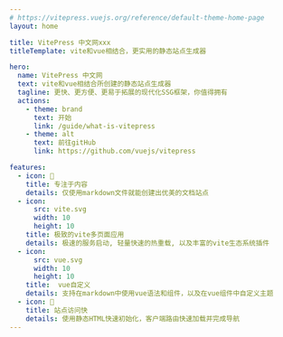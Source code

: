 ```yaml
---
# https://vitepress.vuejs.org/reference/default-theme-home-page
layout: home

title: VitePress 中文网xxx
titleTemplate: vite和vue相结合，更实用的静态站点生成器

hero:
  name: VitePress 中文网
  text: vite和vue相结合所创建的静态站点生成器
  tagline: 更快、更方便、更易于拓展的现代化SSG框架，你值得拥有
  actions:
    - theme: brand
      text: 开始
      link: /guide/what-is-vitepress
    - theme: alt
      text: 前往gitHub
      link: https://github.com/vuejs/vitepress

features:
  - icon: 📝
    title: 专注于内容
    details: 仅使用markdown文件就能创建出优美的文档站点
  - icon:
      src: vite.svg
      width: 10
      height: 10
    title: 极致的vite多页面应用
    details: 极速的服务启动, 轻量快速的热重载, 以及丰富的vite生态系统插件
  - icon:
      src: vue.svg
      width: 10
      height: 10
    title:  vue自定义
    details: 支持在markdown中使用vue语法和组件，以及在vue组件中自定义主题
  - icon: 🚀
    title: 站点访问快
    details: 使用静态HTML快速初始化，客户端路由快速加载并完成导航
---
```


